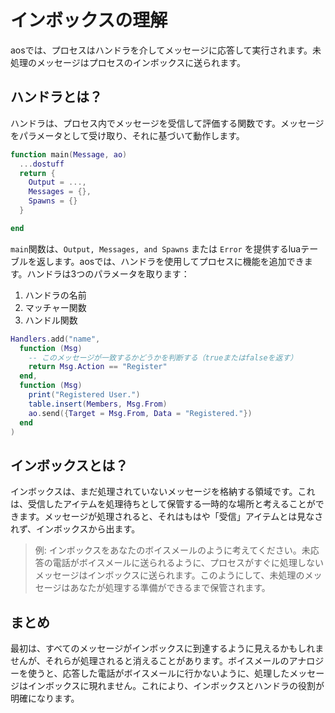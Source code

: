 # インボックスの理解

aosでは、プロセスはハンドラを介してメッセージに応答して実行されます。未処理のメッセージはプロセスのインボックスに送られます。

## ハンドラとは？

ハンドラは、プロセス内でメッセージを受信して評価する関数です。メッセージをパラメータとして受け取り、それに基づいて動作します。

```lua
function main(Message, ao)
  ...dostuff
  return {
    Output = ...,
    Messages = {},
    Spawns = {}
  }

end
```

`main`関数は、`Output, Messages, and Spawns` または `Error` を提供するluaテーブルを返します。aosでは、ハンドラを使用してプロセスに機能を追加できます。ハンドラは3つのパラメータを取ります：

1. ハンドラの名前
2. マッチャー関数
3. ハンドル関数

```lua
Handlers.add("name",
  function (Msg)
    -- このメッセージが一致するかどうかを判断する（trueまたはfalseを返す）
    return Msg.Action == "Register"
  end,
  function (Msg)
    print("Registered User.")
    table.insert(Members, Msg.From)
    ao.send({Target = Msg.From, Data = "Registered."})
  end
)
```

## インボックスとは？

インボックスは、まだ処理されていないメッセージを格納する領域です。これは、受信したアイテムを処理待ちとして保管する一時的な場所と考えることができます。メッセージが処理されると、それはもはや「受信」アイテムとは見なされず、インボックスから出ます。

> 例: インボックスをあなたのボイスメールのように考えてください。未応答の電話がボイスメールに送られるように、プロセスがすぐに処理しないメッセージはインボックスに送られます。このようにして、未処理のメッセージはあなたが処理する準備ができるまで保管されます。

## まとめ

最初は、すべてのメッセージがインボックスに到達するように見えるかもしれませんが、それらが処理されると消えることがあります。ボイスメールのアナロジーを使うと、応答した電話がボイスメールに行かないように、処理したメッセージはインボックスに現れません。これにより、インボックスとハンドラの役割が明確になります。
